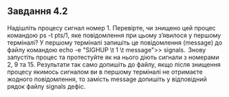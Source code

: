 ## Завдання 4.2
Надішліть процесу сигнал номер 1. Перевірте, чи знищено цей процес командою ps -t pts/1, яке повідомлення при цьому з’явилося у першому терміналі? У першому терміналі запишіть це повідомлення (message) до файлу командою  echo -e "SIGHUP \t 1 \t message">> signals. 
 Знову запустіть процес та протестуйте як на нього діють сигнали з номерами 2, 9 та 15. Результати так само допишіть до файлу, якщо після знищення процесу якимось сигналом ви в першому терміналі не отримаєте жодного повідомлення, то замість message допишіть у відповідний рядок файлу signals дефіс.
